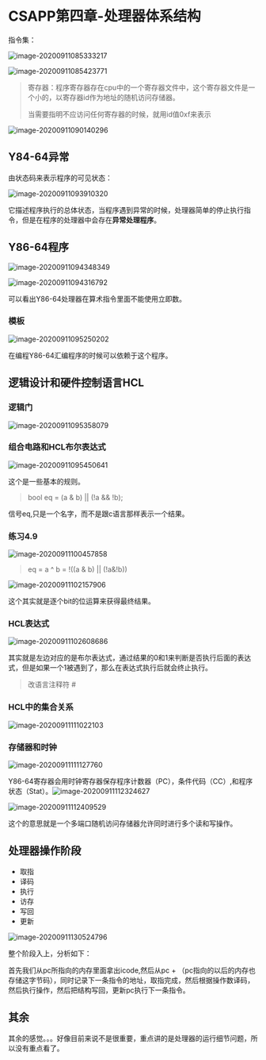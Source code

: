 # CSAPP第四章-处理器体系结构

指令集：

![image-20200911085333217](CSAPP第四章-处理器体系结构.assets/image-20200911085333217.png)

![image-20200911085423771](CSAPP第四章-处理器体系结构.assets/image-20200911085423771.png)

> 寄存器：程序寄存器存在cpu中的一个寄存器文件中，这个寄存器文件是一个小的，以寄存器id作为地址的随机访问存储器。
>
> 当需要指明不应访问任何寄存器的时候，就用id值0xf来表示

![image-20200911090140296](CSAPP第四章-处理器体系结构.assets/image-20200911090140296.png)

## Y84-64异常

由状态码来表示程序的可见状态：

![image-20200911093910320](CSAPP第四章-处理器体系结构.assets/image-20200911093910320.png)

它描述程序执行的总体状态，当程序遇到异常的时候，处理器简单的停止执行指令，但是在程序的处理器中会存在**异常处理程序**。

## Y86-64程序

![image-20200911094348349](CSAPP第四章-处理器体系结构.assets/image-20200911094348349.png)

![image-20200911094316792](CSAPP第四章-处理器体系结构.assets/image-20200911094316792.png)

可以看出Y86-64处理器在算术指令里面不能使用立即数。

### 模板

![image-20200911095250202](CSAPP第四章-处理器体系结构.assets/image-20200911095250202.png)

在编程Y86-64汇编程序的时候可以依赖于这个程序。

## 逻辑设计和硬件控制语言HCL

### 逻辑门

![image-20200911095358079](CSAPP第四章-处理器体系结构.assets/image-20200911095358079.png)

### 组合电路和HCL布尔表达式

![image-20200911095450641](CSAPP第四章-处理器体系结构.assets/image-20200911095450641.png)

这个是一些基本的规则。

> bool eq = (a & b) || (!a && !b);

信号eq,只是一个名字，而不是跟c语言那样表示一个结果。

### 练习4.9

![image-20200911100457858](CSAPP第四章-处理器体系结构.assets/image-20200911100457858.png)

> eq = a ^ b = !((a & b) || (!a&!b))

![image-20200911102157906](CSAPP第四章-处理器体系结构.assets/image-20200911102157906.png)

这个其实就是逐个bit的位运算来获得最终结果。

### HCL表达式

![image-20200911102608686](CSAPP第四章-处理器体系结构.assets/image-20200911102608686.png)

其实就是左边对应的是布尔表达式，通过结果的0和1来判断是否执行后面的表达式，但是如果一个1被遇到了，那么在表达式执行后就会终止执行。

> 改语言注释符 #

### HCL中的集合关系

![image-20200911111022103](CSAPP第四章-处理器体系结构.assets/image-20200911111022103.png)

### 存储器和时钟

![image-20200911111127760](CSAPP第四章-处理器体系结构.assets/image-20200911111127760.png)

Y86-64寄存器会用时钟寄存器保存程序计数器（PC），条件代码（CC）,和程序状态（Stat）。![image-20200911112324627](CSAPP第四章-处理器体系结构.assets/image-20200911112324627.png)

![image-20200911112409529](CSAPP第四章-处理器体系结构.assets/image-20200911112409529.png)

这个的意思就是一个多端口随机访问存储器允许同时进行多个读和写操作。

## 处理器操作阶段

* 取指
* 译码
* 执行
* 访存
* 写回
* 更新

![image-20200911130524796](CSAPP第四章-处理器体系结构.assets/image-20200911130524796.png)

整个阶段入上，分析如下：

首先我们从pc所指向的内存里面拿出icode,然后从pc + （pc指向的以后的内存也存储这字节码），同时记录下一条指令的地址，取指完成，然后根据操作数译码，然后执行操作，然后把结构写回，更新pc执行下一条指令。

## 其余

其余的感觉。。。好像目前来说不是很重要，重点讲的是处理器的运行细节问题，所以没有重点看了。